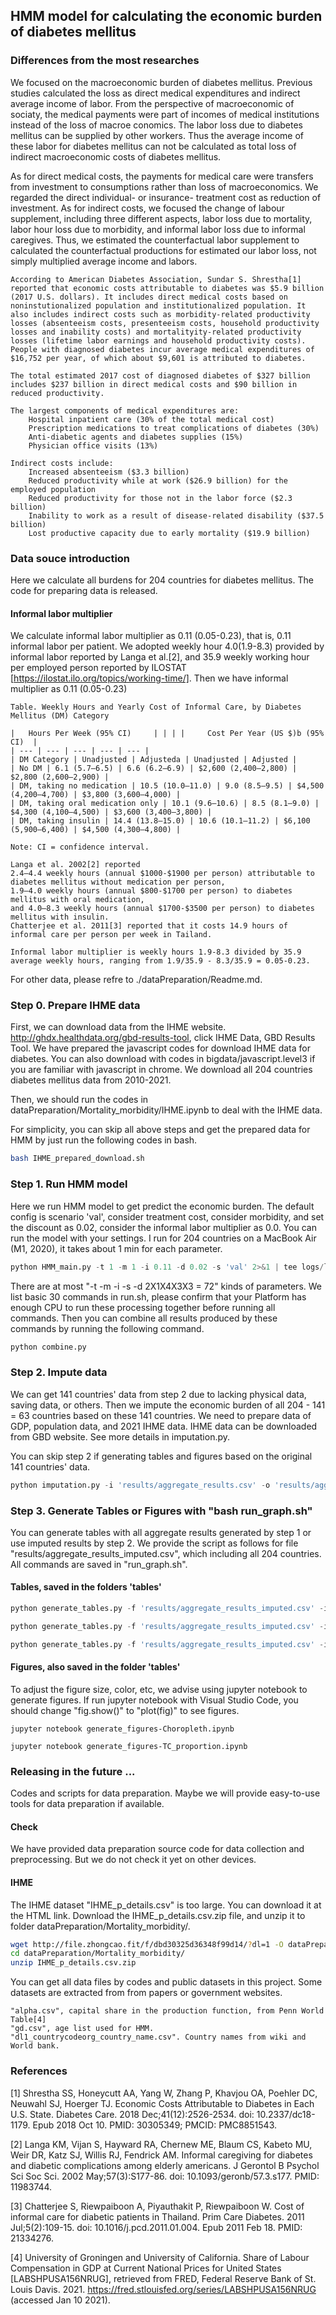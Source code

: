 ## HMM model for calculating the economic burden of diabetes mellitus

### Differences from the most researches
We focused on the macroeconomic burden of diabetes mellitus. Previous studies calculated the loss as direct medical expenditures and indirect average income of labor. From the perspective of macroeconomic of sociaty, the medical payments were part of incomes of medical institutions instead of the loss of macroe conomics. The labor loss due to diabetes mellitus can be supplied by other workers. Thus the average income of these labor for diabetes mellitus can not be calculated as total loss of indirect macroeconomic costs of diabetes mellitus.

As for direct medical costs, the payments for medical care were transfers from investment to consumptions rather than loss of macroeconomics. We regarded the direct individual- or insurance- treatment cost as reduction of investment. As for indirect costs, we focused the change of labour supplement, including three different aspects, labor loss due to mortality, labor hour loss due to morbidity, and informal labor loss due to informal caregives. Thus, we estimated the counterfactual labor supplement to calculated the counterfactual productions for estimated our labor loss, not simply multiplied average income and labors.

```
According to American Diabetes Association, Sundar S. Shrestha[1] reported that economic costs attributable to diabetes was $5.9 billion (2017 U.S. dollars). It includes direct medical costs based on noninstutionalized population and institutionalized population. It also includes indirect costs such as morbidity-related productivity losses (absenteeism costs, presenteeism costs, household productivity losses and inability costs) and mortalityity-related productivity losses (lifetime labor earnings and household productivity costs). People with diagnosed diabetes incur average medical expenditures of $16,752 per year, of which about $9,601 is attributed to diabetes.

The total estimated 2017 cost of diagnosed diabetes of $327 billion includes $237 billion in direct medical costs and $90 billion in reduced productivity.

The largest components of medical expenditures are:
	Hospital inpatient care (30% of the total medical cost)
	Prescription medications to treat complications of diabetes (30%)
	Anti-diabetic agents and diabetes supplies (15%)
	Physician office visits (13%)

Indirect costs include:
	Increased absenteeism ($3.3 billion)
	Reduced productivity while at work ($26.9 billion) for the employed population
	Reduced productivity for those not in the labor force ($2.3 billion)
	Inability to work as a result of disease-related disability ($37.5 billion)
	Lost productive capacity due to early mortality ($19.9 billion)

```




### Data souce introduction
Here we calculate all burdens for 204 countries for diabetes mellitus.
The code for preparing data is released.

#### Informal labor multiplier
We calculate informal labor multiplier as 0.11 (0.05-0.23), that is, 0.11 informal labor per patient.
We adopted weekly hour 4.0(1.9-8.3) provided by informal labor reported by Langa et al.[2], and 35.9 weekly working hour per employed person reported by ILOSTAT [https://ilostat.ilo.org/topics/working-time/]. Then we have informal multiplier as 0.11 (0.05-0.23)


```
Table. Weekly Hours and Yearly Cost of Informal Care, by Diabetes Mellitus (DM) Category
 	
| 	Hours Per Week (95% CI) 	| | | | 	Cost Per Year (US $)b (95% CI) 	| 
| --- | --- | --- | --- | --- | 
| DM Category |	Unadjusted | Adjusteda | Unadjusted | Adjusted |
| No DM | 6.1 (5.7–6.5) | 6.6 (6.2–6.9) | $2,600 (2,400–2,800) | $2,800 (2,600–2,900) | 
| DM, taking no medication | 10.5 (10.0–11.0) | 9.0 (8.5–9.5) | $4,500 (4,200–4,700) | $3,800 (3,600–4,000) | 
| DM, taking oral medication only | 10.1 (9.6–10.6) | 8.5 (8.1–9.0) | $4,300 (4,100–4,500) | $3,600 (3,400–3,800) | 
| DM, taking insulin | 14.4 (13.8–15.0) | 10.6 (10.1–11.2) | $6,100 (5,900–6,400) | $4,500 (4,300–4,800) |

Note: CI = confidence interval.

Langa et al. 2002[2] reported 
2.4–4.4 weekly hours (annual $1000-$1900 per person) attributable to diabetes mellitus without medication per person, 
1.9–4.0 weekly hours (annual $800-$1700 per person) to diabetes mellitus with oral medication, 
and 4.0–8.3 weekly hours (annual $1700-$3500 per person) to diabetes mellitus with insulin. 
Chatterjee et al. 2011[3] reported that it costs 14.9 hours of informal care per person per week in Tailand. 

Informal labor multiplier is weekly hours 1.9-8.3 divided by 35.9 average weekly hours, ranging from 1.9/35.9 - 8.3/35.9 = 0.05-0.23.
```
For other data, please refre to ./dataPreparation/Readme.md.

### Step 0. Prepare IHME data
First, we can download data from the IHME website.
http://ghdx.healthdata.org/gbd-results-tool, click IHME Data, GBD Results Tool. We have prepared the javascript codes for download IHME data for diabetes. You can also download with codes in bigdata/javascript.level3 if you are familiar with javascript in chrome. We download all 204 countries diabetes mellitus data from 2010-2021.

Then, we should run the codes in dataPreparation/Mortality_morbidity/IHME.ipynb to deal with the IHME data.

For simplicity, you can skip all above steps and get the prepared data for HMM by just run the following codes in bash.

```bash
bash IHME_prepared_download.sh
```

### Step 1. Run HMM model
Here we run HMM model to get predict the economic burden.
The default config is scenario 'val', consider treatment cost, consider morbidity, and set the discount as 0.02, consider the informal labor multiplier as 0.0. You can run the model with your settings.
I run for 204 countries on a MacBook Air (M1, 2020), it takes about 1 min for each parameter. 

```python "bash run.sh"
python HMM_main.py -t 1 -m 1 -i 0.11 -d 0.02 -s 'val' 2>&1 | tee logs/log_t1m1i1d2v.txt 
```

There are at most "-t -m -i -s -d 2X1X4X3X3 = 72" kinds of parameters. We list basic 30 commands in run.sh, please confirm that your Platform has enough CPU to run these processing together before running all commands. Then you can combine all results produced by these commands by running the following command.

```python
python combine.py 
```

### Step 2. Impute data
We can get 141 countries' data from step 2 due to lacking physical data, saving data, or others. Then we impute the economic burden of all 204 - 141 = 63 countries based on these 141 countries. We need to prepare data of GDP, population data, and 2021 IHME data. IHME data can be downloaded from GBD website. See more details in imputation.py. 

You can skip step 2 if generating tables and figures based on the original 141 countries' data.

```python
python imputation.py -i 'results/aggregate_results.csv' -o 'results/aggregate_results_imputed.csv'
```


### Step 3. Generate Tables or Figures with "bash run_graph.sh"
You can generate tables with all aggregate results generated by step 1 or use imputed results by step 2. We provide the script as follows for file "results/aggregate_results_imputed.csv", which including all 204 countries. All commands are saved in "run_graph.sh".

#### Tables, saved in the folders 'tables'
```python
python generate_tables.py -f 'results/aggregate_results_imputed.csv' -i 0.11 -d 0
```
```python
python generate_tables.py -f 'results/aggregate_results_imputed.csv' -i 0.11 -d 0.02
```
```python
python generate_tables.py -f 'results/aggregate_results_imputed.csv' -i 0.11 -d 0.03
```

#### Figures, also saved in the folder 'tables'
To adjust the figure size, color, etc, we advise using jupyter notebook to generate figures.
If run jupyter notebook with Visual Studio Code, you should change "fig.show()" to "plot(fig)" to see figures.

```jupyter
jupyter notebook generate_figures-Choropleth.ipynb
```
```jupyter
jupyter notebook generate_figures-TC_proportion.ipynb
```

### Releasing in the future ...
Codes and scripts for data preparation. Maybe we will provide easy-to-use tools for data preparation if available.
#### Check
We have provided data preparation source code for data collection and preprocessing.
But we do not check it yet on other devices.
#### IHME
The IHME dataset "IHME_p_details.csv" is too large. You can download it at the HTML link. Download the IHME_p_details.csv.zip file, and unzip it to folder dataPreparation/Mortality_morbidity/.
```bash
wget http://file.zhongcao.fit/f/dbd30325d36348f99d14/?dl=1 -O dataPreparation/Mortality_morbidity/IHME_p_details.csv.zip
cd dataPreparation/Mortality_morbidity/
unzip IHME_p_details.csv.zip
```

You can get all data files by codes and public datasets in this project. Some datasets are extracted from from papers or government websites.
```
"alpha.csv", capital share in the production function, from Penn World Table[4]
"gd.csv", age list used for HMM.
"dl1_countrycodeorg_country_name.csv". Country names from wiki and World bank.
```

### References

[1] Shrestha SS, Honeycutt AA, Yang W, Zhang P, Khavjou OA, Poehler DC, Neuwahl SJ, Hoerger TJ. Economic Costs Attributable to Diabetes in Each U.S. State. Diabetes Care. 2018 Dec;41(12):2526-2534. doi: 10.2337/dc18-1179. Epub 2018 Oct 10. PMID: 30305349; PMCID: PMC8851543.

[2] Langa KM, Vijan S, Hayward RA, Chernew ME, Blaum CS, Kabeto MU, Weir DR, Katz SJ, Willis RJ, Fendrick AM. Informal caregiving for diabetes and diabetic complications among elderly americans. J Gerontol B Psychol Sci Soc Sci. 2002 May;57(3):S177-86. doi: 10.1093/geronb/57.3.s177. PMID: 11983744.

[3] Chatterjee S, Riewpaiboon A, Piyauthakit P, Riewpaiboon W. Cost of informal care for diabetic patients in Thailand. Prim Care Diabetes. 2011 Jul;5(2):109-15. doi: 10.1016/j.pcd.2011.01.004. Epub 2011 Feb 18. PMID: 21334276.

[4] University of Groningen and University of California. Share of Labour Compensation in GDP at Current National Prices for United States [LABSHPUSA156NRUG], retrieved from FRED, Federal Reserve Bank of St. Louis Davis. 2021. https://fred.stlouisfed.org/series/LABSHPUSA156NRUG (accessed Jan 10 2021).




